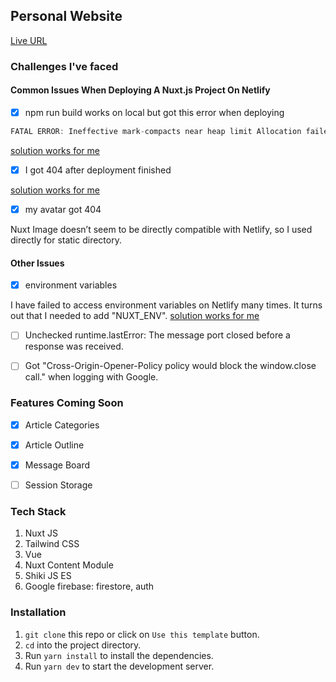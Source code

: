 ## Personal Website

[Live URL](https://penny70463.netlify.app)


### Challenges I've faced 

#### Common Issues When Deploying A Nuxt.js Project On Netlify

- [x] npm run build works on local but got this error when deploying

````js
FATAL ERROR: Ineffective mark-compacts near heap limit Allocation failed - JavaScript heap out of memory
````
 [solution works for me](https://answers.netlify.com/t/build-command-javascript-heap-out-of-memory/85348/6)
 
- [x] I got 404 after deployment finished 

 [solution works for me](https://answers.netlify.com/t/netlify-returns-404-for-ssr-nuxt-website/99741/10)

- [x] my avatar got 404
 
 Nuxt Image doesn’t seem to be directly compatible with Netlify, so I used <img /> directly for static directory.

#### Other Issues 

- [x] environment variables

I have failed to access environment variables on Netlify many times. It turns out that I needed to add "NUXT_ENV".
 [solution works for me](https://zain-ahmed-5360.medium.com/how-to-config-env-variables-in-nuxt-js-with-heroku-and-netlify-adfcdde6c6cf)

- [ ] Unchecked runtime.lastError: The message port closed before a response was received.

- [ ] Got "Cross-Origin-Opener-Policy policy would block the window.close call." when logging with Google.

### Features Coming Soon

- [x] Article Categories

- [x] Article Outline

- [x] Message Board

- [ ] Session Storage

### Tech Stack

1. Nuxt JS
2. Tailwind CSS
3. Vue
4. Nuxt Content Module
5. Shiki JS ES
6. Google firebase: firestore, auth

### Installation

1. `git clone` this repo or click on `Use this template` button.
2. `cd` into the project directory.
3. Run `yarn install` to install the dependencies.
4. Run `yarn dev` to start the development server.


